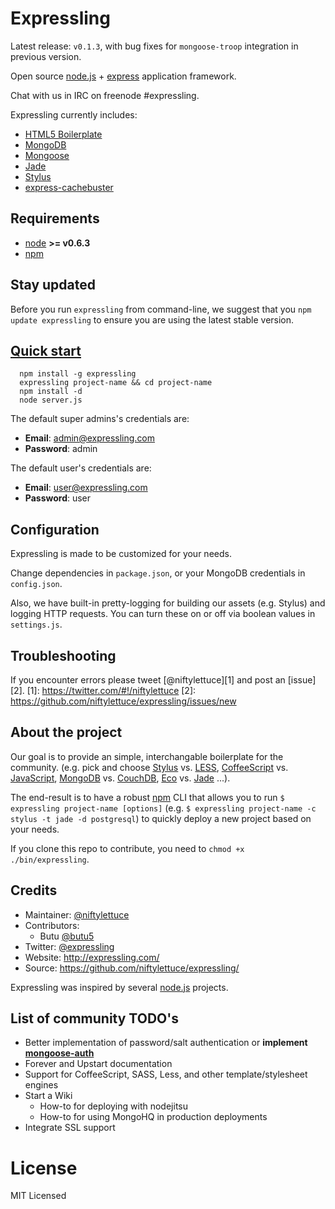 
# Expressling

Latest release: `v0.1.3`, with bug fixes for `mongoose-troop` integration in previous version.

Open source [node.js](http://nodejs.org) + [express](http://expressjs.com/) application framework.

Chat with us in IRC on freenode #expressling.

Expressling currently includes:

- [HTML5 Boilerplate](http://h5bp.com/)
- [MongoDB](http://www.mongodb.org/)
- [Mongoose](http://mongoosejs.com/)
- [Jade](http://jade-lang.com/)
- [Stylus](http://learnboost.github.com/stylus/)
- [express-cachebuster](https://github.com/niftylettuce/express-cachebuster/)

## Requirements

  * [node](https://github.com/joyent/node) **>= v0.6.3**
  * [npm](https://github.com/isaacs/npm)

## Stay updated

Before you run `expressling` from command-line, we suggest that you
`npm update expressling` to ensure you are using the latest stable version.

## <a href="#quick-start" name="quick-start">Quick start</a>

      npm install -g expressling
      expressling project-name && cd project-name
      npm install -d
      node server.js

The default super admins's credentials are:

* **Email**: admin@expressling.com
* **Password**: admin

The default user's credentials are:

* **Email**: user@expressling.com
* **Password**: user


## Configuration

Expressling is made to be customized for your needs.

Change dependencies in `package.json`, or your MongoDB credentials in `config.json`.

Also, we have built-in pretty-logging for building our assets (e.g. Stylus) and logging HTTP requests.  You can turn these on or off via boolean values in `settings.js`.


## Troubleshooting

If you encounter errors please tweet [@niftylettuce][1] and post an [issue][2].
[1]: https://twitter.com/#!/niftylettuce
[2]: https://github.com/niftylettuce/expressling/issues/new


## About the project

Our goal is to provide an simple, interchangable boilerplate for the community.
(e.g. pick and choose [Stylus][3] vs. [LESS][4], [CoffeeScript][5] vs.
[JavaScript][6], [MongoDB][7] vs. [CouchDB][8], [Eco][9] vs. [Jade][10] ...).

[3]: http://learnboost.github.com/stylus
[4]: http://lesscss.org
[5]: http://jashkenas.github.com/coffee-script
[6]: https://developer.mozilla.org/en/JavaScript/Reference
[7]: http://www.mongodb.org
[8]: http://couchdb.apache.org
[9]: https://github.com/sstephenson/eco
[10]: http://jade-lang.com

The end-result is to have a robust [npm](http://npmjs.org) CLI that allows you to run
`$ expressling project-name [options]` (e.g. `$ expressling project-name -c stylus -t jade -d postgresql`)
to quickly deploy a new project based on your needs.

If you clone this repo to contribute, you need to `chmod +x ./bin/expressling`.

## Credits

* Maintainer: [@niftylettuce](https://twitter.com/#!/niftylettuce)
* Contributors:
    - Butu [@butu5](https://github.com/butu5)
* Twitter: [@expressling](https://twitter.com/#!/expressling)
* Website: <http://expressling.com/>
* Source: <https://github.com/niftylettuce/expressling/>

Expressling was inspired by several [node.js](http://nodejs.org) projects.


## List of community TODO's

* Better implementation of password/salt authentication
 or **implement [mongoose-auth](https://github.com/bnoguchi/mongoose-auth)**
* Forever and Upstart documentation
* Support for CoffeeScript, SASS, Less, and other template/stylesheet engines
* Start a Wiki
    - How-to for deploying with nodejitsu
    - How-to for using MongoHQ in production deployments
* Integrate SSL support


# License

MIT Licensed
